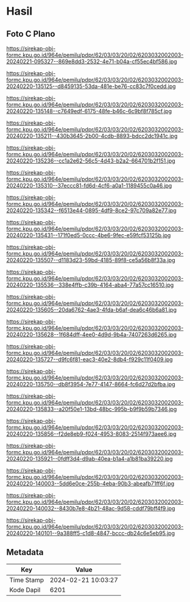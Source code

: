 # Hasil

## Foto C Plano

https://sirekap-obj-formc.kpu.go.id/964e/pemilu/pdpr/62/03/03/20/02/6203032002003-20240221-095327--869e8dd3-2532-4e71-b04a-cf55ec4bf586.jpg

https://sirekap-obj-formc.kpu.go.id/964e/pemilu/pdpr/62/03/03/20/02/6203032002003-20240220-135125--d8459135-53da-481e-be76-cc83c7f0cedd.jpg

https://sirekap-obj-formc.kpu.go.id/964e/pemilu/pdpr/62/03/03/20/02/6203032002003-20240220-135148--c7649edf-6175-48fe-b46c-6c9bf8f785cf.jpg

https://sirekap-obj-formc.kpu.go.id/964e/pemilu/pdpr/62/03/03/20/02/6203032002003-20240220-135211--430b3645-2b00-4cdb-8893-bdcc2dc1941c.jpg

https://sirekap-obj-formc.kpu.go.id/964e/pemilu/pdpr/62/03/03/20/02/6203032002003-20240220-135236--cc1a2e62-56c5-4d43-b2a2-664701b2f151.jpg

https://sirekap-obj-formc.kpu.go.id/964e/pemilu/pdpr/62/03/03/20/02/6203032002003-20240220-135310--37eccc81-fd6d-4cf6-a0a1-1189455c0a46.jpg

https://sirekap-obj-formc.kpu.go.id/964e/pemilu/pdpr/62/03/03/20/02/6203032002003-20240220-135342--f6513e44-0895-4df9-8ce2-97c709a82e77.jpg

https://sirekap-obj-formc.kpu.go.id/964e/pemilu/pdpr/62/03/03/20/02/6203032002003-20240220-135431--171f0ed5-0ccc-4be6-9fec-e59fcf53125b.jpg

https://sirekap-obj-formc.kpu.go.id/964e/pemilu/pdpr/62/03/03/20/02/6203032002003-20240220-135507--d1183d23-59bd-4185-89f8-ce5a56b8f33a.jpg

https://sirekap-obj-formc.kpu.go.id/964e/pemilu/pdpr/62/03/03/20/02/6203032002003-20240220-135536--338e4ffb-c39b-4164-aba4-77a57cc16510.jpg

https://sirekap-obj-formc.kpu.go.id/964e/pemilu/pdpr/62/03/03/20/02/6203032002003-20240220-135605--20da6762-4ae3-4fda-b6af-dea6c46b6a81.jpg

https://sirekap-obj-formc.kpu.go.id/964e/pemilu/pdpr/62/03/03/20/02/6203032002003-20240220-135628--1f684dff-4ee0-4d9d-9b4a-7407263d6265.jpg

https://sirekap-obj-formc.kpu.go.id/964e/pemilu/pdpr/62/03/03/20/02/6203032002003-20240220-135727--d9fc6f81-eac3-40e2-8db4-f929c11f0409.jpg

https://sirekap-obj-formc.kpu.go.id/964e/pemilu/pdpr/62/03/03/20/02/6203032002003-20240220-135750--db8f3954-7e77-4147-8664-fc6d27d2bfba.jpg

https://sirekap-obj-formc.kpu.go.id/964e/pemilu/pdpr/62/03/03/20/02/6203032002003-20240220-135833--a20f50e1-13bd-48bc-995b-b9f9b59b7346.jpg

https://sirekap-obj-formc.kpu.go.id/964e/pemilu/pdpr/62/03/03/20/02/6203032002003-20240220-135856--f2de8eb9-f024-4953-8083-2514f973aee6.jpg

https://sirekap-obj-formc.kpu.go.id/964e/pemilu/pdpr/62/03/03/20/02/6203032002003-20240220-135921--0fdff3d4-d9ab-40ea-b1a4-a1b81ba39220.jpg

https://sirekap-obj-formc.kpu.go.id/964e/pemilu/pdpr/62/03/03/20/02/6203032002003-20240220-140003--5dd6e0ce-255b-4eba-90b3-abeafb71ff6f.jpg

https://sirekap-obj-formc.kpu.go.id/964e/pemilu/pdpr/62/03/03/20/02/6203032002003-20240220-140032--8430b7e8-4b21-48ac-9d58-cddf79bff4f9.jpg

https://sirekap-obj-formc.kpu.go.id/964e/pemilu/pdpr/62/03/03/20/02/6203032002003-20240220-140101--9a388ff5-c1d8-4847-bccc-db24c6e5eb95.jpg


## Metadata

| Key        | Value               |
| ---------- | ------------------- |
| Time Stamp | 2024-02-21 10:03:27 |
| Kode Dapil | 6201                |



